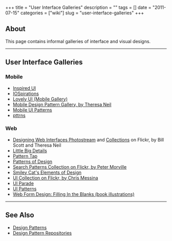 +++
title = "User Interface Galleries"
description = ""
tags = []
date = "2011-07-15"
categories = ["wiki"]
slug = "user-interface-galleries"
+++




<h2 id="toc0">About</h2>
<p>This page contains informal galleries of interface and visual designs.</p>

<hr />

<h2 id="toc1">User Interface Galleries</h2>

<h3 id="toc2">Mobile</h3>
<ul>
    <li> <a href="http://inspired-ui.com/">Inspired UI</a></li>
    <li> <a href="http://www.iospirations.com/">IOSpirations</a></li>
    <li> <a href="http://www.lovelyui.com/">Lovely UI (Mobile Gallery)</a></li>
    <li> <a href="https://theresaneil.wordpress.com/category/design-patterns/">Mobile Design Pattern Gallery, by Theresa Neil</a></li>
    <li> <a href="http://mobile-patterns.com/">Mobile UI Patterns</a></li>
    <li> <a href="http://pttrns.com/">pttrns</a></li>
</ul>


<h3 id="toc3">Web</h3>
<ul>
    <li> <a href="http://www.flickr.com/photos/designingwebinterfaces/">Designing Web Interfaces Photostream</a> and <a href="http://www.flickr.com/photos/designingwebinterfaces/collections/">Collections</a> on Flickr, by Bill Scott and Theresa Neil</li>
    <li> <a href="http://littlebigdetails.com/">Little Big Details</a></li>
    <li> <a href="http://patterntap.com/">Pattern Tap</a></li>
    <li> <a href="http://www.patternsofdesign.co.uk/">Patterns of Design</a></li>
    <li> <a href="http://flickr.com/photos/morville/collections/72157603785835882/">Search Patterns Collection on Flickr, by Peter Morville</a></li>
    <li> <a href="http://www.smileycat.com/design_elements/">Smiley Cat's Elements of Design</a></li>
    <li> <a href="http://www.flickr.com/photos/factoryjoe/collections/72157600001823120/">UI Collection on Flickr, by Chris Messina</a></li>
    <li> <a href="http://www.uiparade.com/">UI Parade</a></li>
    <li><a href="http://ui-patterns.com/patterns">UI Patterns</a></li>
    <li> <a href="http://www.flickr.com/photos/rosenfeldmedia/sets/72157604272550634/">Web Form Design: Filling In the Blanks (book illustrations)</a></li>
</ul>

<hr />

<h2 id="toc5">See Also</h2>
<ul>
    <li> <a href="/wiki/design-patterns/">Design Patterns</a></li>
    <li> <a href="/wiki/design-pattern-repositories/">Design Pattern Repositories</a></li>
</ul>
